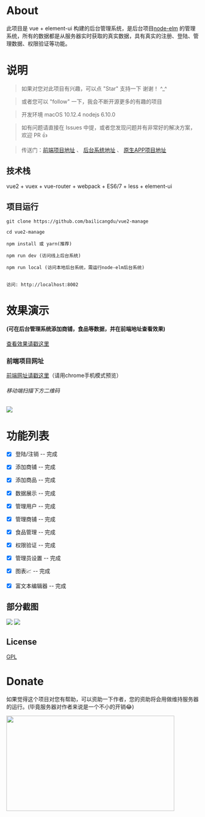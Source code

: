 
# About

此项目是 vue + element-ui 构建的后台管理系统，是后台项目[node-elm](https://github.com/bailicangdu/node-elm) 的管理系统，所有的数据都是从服务器实时获取的真实数据，具有真实的注册、登陆、管理数据、权限验证等功能。


# 说明

>  如果对您对此项目有兴趣，可以点 "Star" 支持一下 谢谢！ ^_^

>  或者您可以 "follow" 一下，我会不断开源更多的有趣的项目

>  开发环境 macOS 10.12.4  nodejs 6.10.0

>  如有问题请直接在 Issues 中提，或者您发现问题并有非常好的解决方案，欢迎 PR 👍

>  传送门：[前端项目地址](https://github.com/bailicangdu/vue2-elm)  、 [后台系统地址](https://github.com/bailicangdu/node-elm)  、 [原生APP项目地址](https://github.com/bailicangdu/RN-elm)



## 技术栈

vue2 + vuex + vue-router + webpack + ES6/7 + less + element-ui


## 项目运行


```
git clone https://github.com/bailicangdu/vue2-manage  

cd vue2-manage  

npm install 或 yarn(推荐)

npm run dev (访问线上后台系统)

npm run local (访问本地后台系统，需运行node-elm后台系统)


访问: http://localhost:8002

```


# 效果演示

#### (可在后台管理系统添加商铺，食品等数据，并在前端地址查看效果)

[查看效果请戳这里](http://cangdu.org/manage/)


### 前端项目网址
[前端网址请戳这里](http://cangdu.org/elm)（请用chrome手机模式预览）

###### 移动端扫描下方二维码

![](https://github.com/bailicangdu/vue2-manage/blob/master/screenshots/ewm.png)


# 功能列表

- [x] 登陆/注销 -- 完成
- [x] 添加商铺 -- 完成
- [x] 添加商品 -- 完成
- [x] 数据展示 -- 完成
- [x] 管理用户 -- 完成
- [x] 管理商铺 -- 完成
- [x] 食品管理 -- 完成
- [x] 权限验证 -- 完成
- [x] 管理员设置 -- 完成
- [x] 图表📈 -- 完成
- [x] 富文本编辑器 -- 完成


## 部分截图


<img src="https://github.com/bailicangdu/vue2-manage/blob/master/screenshots/manage_home.png"/>

<img src="https://github.com/bailicangdu/vue2-manage/blob/master/screenshots/manage_shop.png"/>



## License

[GPL](https://github.com/bailicangdu/vue2-manage/blob/master/COPYING)


# Donate
如果觉得这个项目对您有帮助，可以资助一下作者，您的资助将会用做维持服务器的运行。(毕竟服务器对作者来说是一个不小的开销😂)

<img src="https://github.com/bailicangdu/vue2-manage/blob/master/screenshots/pay.png" width="440" height="250"/>
